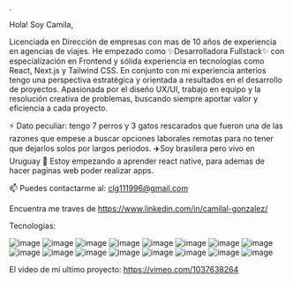 .


Hola! Soy  Camila, 

Licenciada en Dirección de empresas con mas de 10 años de experiencia en agencias de viajes.
He empezado como ✨Desarrolladora Fullstack✨ con especialización en Frontend y sólida experiencia en tecnologías
como React, Next.js y Tailwind CSS. En conjunto con mi experiencia anterios tengo  una perspectiva estratégica y orientada a resultados en el desarrollo de proyectos.
Apasionada por el diseño UX/UI, trabajo en equipo y la resolución creativa de problemas, buscando siempre aportar valor y eficiencia a cada proyecto.

⚡ Dato peculiar: tengo 7 perros y 3 gatos rescarados que fueron una de las razones que empese a buscar opciones laborales remotas para no tener que dejarlos solos por largos periodos.
✈️Soy brasilera pero vivo en Uruguay
🌱 Estoy empezando a aprender react native, para ademas de hacer paginas web poder realizar apps. 

📫 Puedes contactarme al: clg111996@gmail.com

Encuentra me traves de https://www.linkedin.com/in/camilal-gonzalez/

Tecnologias:

![image](https://github.com/user-attachments/assets/b20543f3-20cd-4c41-9cb7-c5052766b4e5)   ![image](https://github.com/user-attachments/assets/12a92fe7-d7fc-4c4c-9d03-7875dae1bd6d)    ![image](https://github.com/user-attachments/assets/db2be1c5-0185-4689-af3d-e9766d84f548)     ![image](https://github.com/user-attachments/assets/2aa74f6c-b96d-44f5-9619-ee926a8abb2a)   ![image](https://github.com/user-attachments/assets/9cc362f7-ae08-449e-b3f9-5585424c6ad1)
![image](https://github.com/user-attachments/assets/43ad32e9-c86d-438b-80b0-4a36129709d8)   ![image](https://github.com/user-attachments/assets/bcbf7e2f-b4da-4e17-87ab-3e87f850aa9c)    ![image](https://github.com/user-attachments/assets/27977f50-1738-448c-b51d-282627ca7d27)
![image](https://github.com/user-attachments/assets/3fcf7293-5d7e-4650-8396-eb72b4ac13b7)  ![image](https://github.com/user-attachments/assets/9d5f7885-ad7a-41d4-94c2-f01ba1017de4) ![image](https://github.com/user-attachments/assets/014646bf-e073-4499-ac68-61ece17d7620)
![image](https://github.com/user-attachments/assets/528eb202-da12-4aed-bcfb-c9facf7ab520)  ![image](https://github.com/user-attachments/assets/14b0ddd3-e425-441c-9614-499eb46830c0)  ![image](https://github.com/user-attachments/assets/6ee7eb08-56c5-4def-8273-da998c336897)
![image](https://github.com/user-attachments/assets/d6ff06f4-8f85-4547-9c08-f7742b08e4d0) ![image](https://github.com/user-attachments/assets/2ef44552-c707-43aa-95be-87b5b9482775)




El video de mi ultimo proyecto:  https://vimeo.com/1037638264












